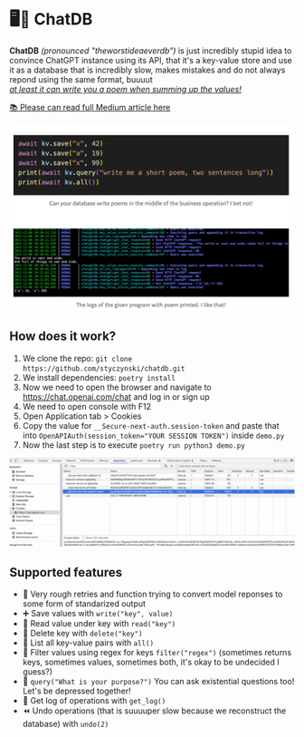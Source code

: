 # 🖥️💬 ChatDB

**ChatDB** *(pronounced "theworstideaeverdb")* is just incredibly stupid idea to convince ChatGPT instance using its API, that it's a key-value store and
use it as a database that is incredibly slow, makes mistakes and do not always repond using the same format, buuuut
<br />
[*at least it can write you a poem when summing up the values!*](https://medium.com/@styczynski/probably-the-worst-database-ever-but-hey-it-can-write-poems-539b7757ad6d)

[📚 Please can read full Medium article here](https://medium.com/@styczynski/probably-the-worst-database-ever-but-hey-it-can-write-poems-539b7757ad6d)

<p align="center">
<img alt="Chat DB screenshot" width="600px" src="https://github.com/styczynski/chatdb/blob/main/static/screenshot.png?raw=true" />
</p>

## How does it work?

1. We clone the repo: `git clone https://github.com/styczynski/chatdb.git`
2. We install dependencies: `poetry install`
3. Now we need to open the browser and navigate to https://chat.openai.com/chat and log in or sign up
4. We need to open console with F12
5. Open Application tab > Cookies
6. Copy the value for `__Secure-next-auth.session-token` and paste that into `OpenAPIAuth(session_token="YOUR SESSION TOKEN")` inside `demo.py`
7. Now the last step is to execute `poetry run python3 demo.py`

![Chrome token](https://github.com/styczynski/chatdb/blob/main/static/token.png?raw=true)

## Supported features

* 🔁 Very rough retries and function trying to convert model reponses to some form of standarized output
* ➕ Save values with `write("key", value)`
* 👀 Read value under key with `read("key")`
* 🚮 Delete key with `delete("key")`
* 🔢 List all key-value pairs with `all()`
* 🔎 Filter values using regex for keys `filter("regex")` (sometimes returns keys, sometimes values, sometimes both, it's okay to be undecided I guess?)
* 💬 `query("What is your purpose?")` You can ask existential questions too! Let's be depressed together!
* 📓 Get log of operations with `get_log()`
* ⏪ Undo operations (that is suuuuper slow because we reconstruct the database) with `undo(2)`
